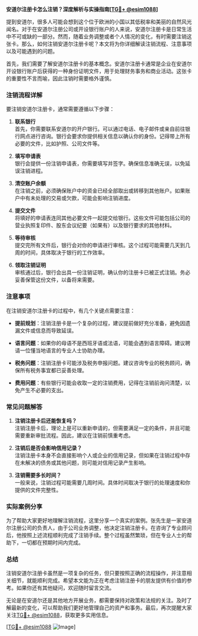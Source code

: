 **安道尔注册卡怎么注销？深度解析与实操指南[[TG💪+ @esim1088](https://t.me/s/esim1088)]**

提到安道尔，很多人可能会想到这个位于欧洲的小国以其低税率和美丽的自然风光闻名。对于在安道尔注册公司或开设银行账户的人来说，安道尔注册卡是日常生活中不可或缺的一部分。然而，随着业务调整或者个人情况的变化，有时需要注销这张卡。那么，如何注销安道尔注册卡呢？本文将为你详细解读注销流程、注意事项以及可能遇到的问题。

首先，我们需要了解安道尔注册卡的基本概念。安道尔注册卡通常是企业在安道尔开设银行账户后获得的一种身份证明文件，用于处理财务事务和商业活动。这张卡的重要性不言而喻，因此注销时需要格外谨慎。

### 注销流程详解

要注销安道尔注册卡，通常需要遵循以下步骤：

1. **联系银行**  
   首先，你需要联系安道尔的开户银行。可以通过电话、电子邮件或亲自前往银行网点进行咨询。银行会要求你提供相关信息以确认你的身份。记得带上所有必要的文件，比如护照、公司文件等。

2. **填写申请表**  
   银行会提供一份注销申请表，你需要填写并签字。确保信息准确无误，以免延误注销进程。

3. **清空账户余额**  
   在注销之前，必须确保账户中的资金已经全部取出或转移到其他账户。如果账户中有未处理的交易或欠款，可能会影响注销进度。

4. **提交文件**  
   将填好的申请表连同其他必要文件一起提交给银行。这些文件可能包括公司的营业执照复印件、股东会议纪要（如果有）以及银行要求的其他材料。

5. **等待审核**  
   提交完所有文件后，银行会对你的申请进行审核。这个过程可能需要几天到几周的时间，具体取决于银行的工作效率。

6. **领取注销证明**  
   审核通过后，银行会出具一份注销证明，确认你的注册卡已被正式注销。务必妥善保管这份文件，以备将来需要。

### 注意事项

在注销安道尔注册卡的过程中，有几个关键点需要注意：

- **提前规划**：注销注册卡是一个复杂的过程，建议提前做好充分准备，避免因遗漏文件或信息而导致延误。
  
- **语言问题**：如果你的母语不是西班牙语或法语，可能会遇到语言障碍。建议聘请一位懂当地语言的专业人士协助办理。

- **税务问题**：注销注册卡可能涉及税务申报问题。建议咨询专业的税务顾问，确保所有税务事宜都已妥善处理。

- **费用问题**：有些银行可能会收取一定的注销费用，记得在注销前询问清楚，以免产生不必要的支出。

### 常见问题解答

1. **注销注册卡后还能恢复吗？**  
   注销注册卡后，理论上是可以重新申请的，但需要满足一定的条件，并且可能需要重新审批流程。因此，建议在注销前慎重考虑。

2. **注销后是否会影响信用记录？**  
   注销注册卡本身不会直接影响个人或企业的信用记录，但如果在注销过程中存在未解决的债务或其他问题，则可能对信用记录产生影响。

3. **注销需要多长时间？**  
   一般来说，注销过程可能需要几周时间。具体时间取决于银行的处理速度和你提供的文件完整性。

### 实际案例分享

为了帮助大家更好地理解注销流程，这里分享一个真实的案例。张先生是一家安道尔注册公司的负责人，由于公司业务调整，他决定注销注册卡。在咨询了专业顾问后，他按照上述流程顺利完成了注销手续。整个过程虽然繁琐，但在专业人士的帮助下，一切都在预期时间内完成。

### 总结

注销安道尔注册卡虽然是一项复杂的任务，但只要按照正确的流程操作，并注意相关细节，就能顺利完成。希望本文能为正在考虑注销注册卡的朋友提供有价值的参考。如果你还有其他疑问，欢迎随时留言交流。

无论是在安道尔还是其他地方开展业务，都需要保持对政策和法规的关注。及时了解最新的变化，可以帮助我们更好地管理自己的资产和事务。最后，再次提醒大家关注[TG💪+ @esim1088](https://t.me/s/esim1088)，获取更多实用信息。

[[TG💪+ @esim1088](https://t.me/s/esim1088) ![Image](https://i.postimg.cc/4NQfJmqS/Snipaste-2025-05-13-00-14-12.png)]